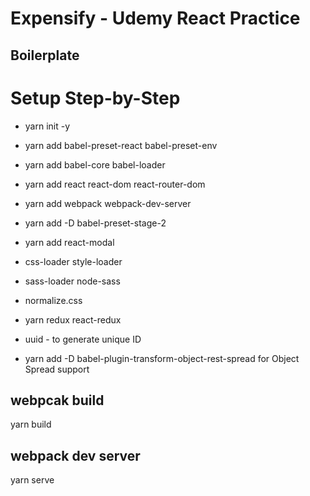 # Expensify - Udemy React Practice
## Boilerplate
# Setup Step-by-Step
- yarn init -y
- yarn add babel-preset-react babel-preset-env
- yarn add babel-core babel-loader
- yarn add react react-dom react-router-dom
- yarn add webpack webpack-dev-server
- yarn add -D babel-preset-stage-2

- yarn add react-modal
- css-loader style-loader
- sass-loader node-sass
- normalize.css
- yarn redux react-redux
- uuid - to generate unique ID
- yarn add -D babel-plugin-transform-object-rest-spread for Object Spread support

## webpcak build
yarn build
## webpack dev server
yarn serve
